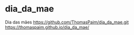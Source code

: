 # dia_da_mae
Dia das mães
https://github.com/ThomasPaim/dia_da_mae.git
<br>
https://thomaspaim.github.io/dia_da_mae/
